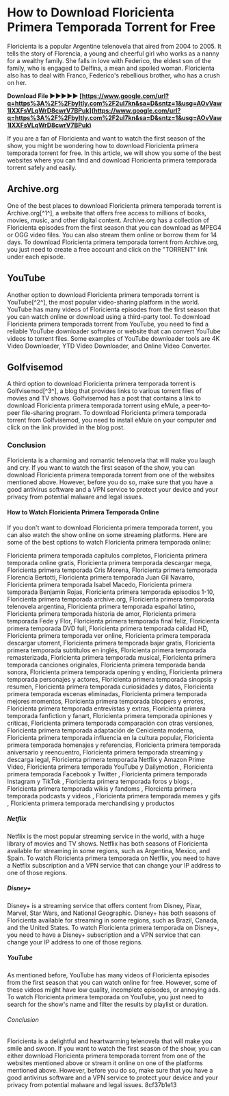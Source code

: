
 
# How to Download Floricienta Primera Temporada Torrent for Free
 
Floricienta is a popular Argentine telenovela that aired from 2004 to 2005. It tells the story of Florencia, a young and cheerful girl who works as a nanny for a wealthy family. She falls in love with Federico, the eldest son of the family, who is engaged to Delfina, a mean and spoiled woman. Floricienta also has to deal with Franco, Federico's rebellious brother, who has a crush on her.
 
**Download File ►►►►► [https://www.google.com/url?q=https%3A%2F%2Fbyltly.com%2F2uI7kn&sa=D&sntz=1&usg=AOvVaw1IXXFsVLqWrD8cwrV7BPuk](https://www.google.com/url?q=https%3A%2F%2Fbyltly.com%2F2uI7kn&sa=D&sntz=1&usg=AOvVaw1IXXFsVLqWrD8cwrV7BPuk)**


 
If you are a fan of Floricienta and want to watch the first season of the show, you might be wondering how to download Floricienta primera temporada torrent for free. In this article, we will show you some of the best websites where you can find and download Floricienta primera temporada torrent safely and easily.
 
## Archive.org
 
One of the best places to download Floricienta primera temporada torrent is Archive.org[^1^], a website that offers free access to millions of books, movies, music, and other digital content. Archive.org has a collection of Floricienta episodes from the first season that you can download as MPEG4 or OGG video files. You can also stream them online or borrow them for 14 days. To download Floricienta primera temporada torrent from Archive.org, you just need to create a free account and click on the "TORRENT" link under each episode.
 
## YouTube
 
Another option to download Floricienta primera temporada torrent is YouTube[^2^], the most popular video-sharing platform in the world. YouTube has many videos of Floricienta episodes from the first season that you can watch online or download using a third-party tool. To download Floricienta primera temporada torrent from YouTube, you need to find a reliable YouTube downloader software or website that can convert YouTube videos to torrent files. Some examples of YouTube downloader tools are 4K Video Downloader, YTD Video Downloader, and Online Video Converter.
 
## Golfvisemod
 
A third option to download Floricienta primera temporada torrent is Golfvisemod[^3^], a blog that provides links to various torrent files of movies and TV shows. Golfvisemod has a post that contains a link to download Floricienta primera temporada torrent using eMule, a peer-to-peer file-sharing program. To download Floricienta primera temporada torrent from Golfvisemod, you need to install eMule on your computer and click on the link provided in the blog post.
 
### Conclusion
 
Floricienta is a charming and romantic telenovela that will make you laugh and cry. If you want to watch the first season of the show, you can download Floricienta primera temporada torrent from one of the websites mentioned above. However, before you do so, make sure that you have a good antivirus software and a VPN service to protect your device and your privacy from potential malware and legal issues.
  
#### How to Watch Floricienta Primera Temporada Online
 
If you don't want to download Floricienta primera temporada torrent, you can also watch the show online on some streaming platforms. Here are some of the best options to watch Floricienta primera temporada online:
 
Floricienta primera temporada capítulos completos,  Floricienta primera temporada online gratis,  Floricienta primera temporada descargar mega,  Floricienta primera temporada Cris Morena,  Floricienta primera temporada Florencia Bertotti,  Floricienta primera temporada Juan Gil Navarro,  Floricienta primera temporada Isabel Macedo,  Floricienta primera temporada Benjamin Rojas,  Floricienta primera temporada episodios 1-10,  Floricienta primera temporada archive.org,  Floricienta primera temporada telenovela argentina,  Floricienta primera temporada español latino,  Floricienta primera temporada historia de amor,  Floricienta primera temporada Fede y Flor,  Floricienta primera temporada final feliz,  Floricienta primera temporada DVD full,  Floricienta primera temporada calidad HD,  Floricienta primera temporada ver online,  Floricienta primera temporada descargar utorrent,  Floricienta primera temporada bajar gratis,  Floricienta primera temporada subtítulos en inglés,  Floricienta primera temporada remasterizada,  Floricienta primera temporada musical,  Floricienta primera temporada canciones originales,  Floricienta primera temporada banda sonora,  Floricienta primera temporada opening y ending,  Floricienta primera temporada personajes y actores,  Floricienta primera temporada sinopsis y resumen,  Floricienta primera temporada curiosidades y datos,  Floricienta primera temporada escenas eliminadas,  Floricienta primera temporada mejores momentos,  Floricienta primera temporada bloopers y errores,  Floricienta primera temporada entrevistas y extras,  Floricienta primera temporada fanfiction y fanart,  Floricienta primera temporada opiniones y críticas,  Floricienta primera temporada comparación con otras versiones,  Floricienta primera temporada adaptación de Cenicienta moderna,  Floricienta primera temporada influencia en la cultura popular,  Floricienta primera temporada homenajes y referencias,  Floricienta primera temporada aniversario y reencuentro,  Floricienta primera temporada streaming y descarga legal,  Floricienta primera temporada Netflix y Amazon Prime Video,  Floricienta primera temporada YouTube y Dailymotion ,  Floricienta primera temporada Facebook y Twitter ,  Floricienta primera temporada Instagram y TikTok ,  Floricienta primera temporada foros y blogs ,  Floricienta primera temporada wikis y fandoms ,  Florcienta primera temporada podcasts y videos ,  Floricienta primera temporada memes y gifs ,  Floricienta primera temporada merchandising y productos
 
##### Netflix
 
Netflix is the most popular streaming service in the world, with a huge library of movies and TV shows. Netflix has both seasons of Floricienta available for streaming in some regions, such as Argentina, Mexico, and Spain. To watch Floricienta primera temporada on Netflix, you need to have a Netflix subscription and a VPN service that can change your IP address to one of those regions.
 
##### Disney+
 
Disney+ is a streaming service that offers content from Disney, Pixar, Marvel, Star Wars, and National Geographic. Disney+ has both seasons of Floricienta available for streaming in some regions, such as Brazil, Canada, and the United States. To watch Floricienta primera temporada on Disney+, you need to have a Disney+ subscription and a VPN service that can change your IP address to one of those regions.
 
##### YouTube
 
As mentioned before, YouTube has many videos of Floricienta episodes from the first season that you can watch online for free. However, some of these videos might have low quality, incomplete episodes, or annoying ads. To watch Floricienta primera temporada on YouTube, you just need to search for the show's name and filter the results by playlist or duration.
 
###### Conclusion
 
Floricienta is a delightful and heartwarming telenovela that will make you smile and swoon. If you want to watch the first season of the show, you can either download Floricienta primera temporada torrent from one of the websites mentioned above or stream it online on one of the platforms mentioned above. However, before you do so, make sure that you have a good antivirus software and a VPN service to protect your device and your privacy from potential malware and legal issues.
 8cf37b1e13
 
